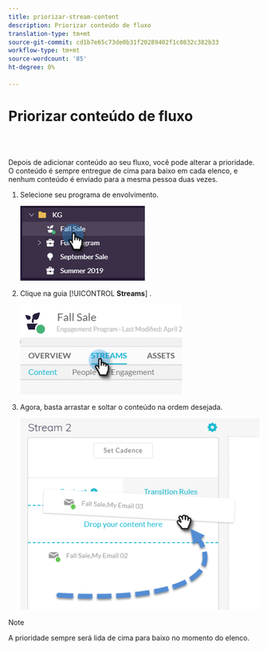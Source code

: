 ```yaml
---
title: priorizar-stream-content
description: Priorizar conteúdo de fluxo
translation-type: tm+mt
source-git-commit: cd1b7e65c73de0b31f20289402f1c0832c382b33
workflow-type: tm+mt
source-wordcount: '85'
ht-degree: 0%

---
```



# Priorizar conteúdo de fluxo

<br> 

Depois de adicionar conteúdo ao seu fluxo, você pode alterar a prioridade. O conteúdo é sempre entregue de cima para baixo em cada elenco, e nenhum conteúdo é enviado para a mesma pessoa duas vezes.

1. Selecione seu programa de envolvimento.

   ![Imagem Um](/help/sky/assets/engagement-programs/prioritize-stream-content/prioritize-stream-content-1.png)

1. Clique na guia [!UICONTROL **Streams**] .

   ![Imagem dois](/help/sky/assets/engagement-programs/prioritize-stream-content/prioritize-stream-content-2.png)

1. Agora, basta arrastar e soltar o conteúdo na ordem desejada.

   ![Imagem Três](/help/sky/assets/engagement-programs/prioritize-stream-content/prioritize-stream-content-3.png)

>[!NOTE]
>
>A prioridade sempre será lida de cima para baixo no momento do elenco.

